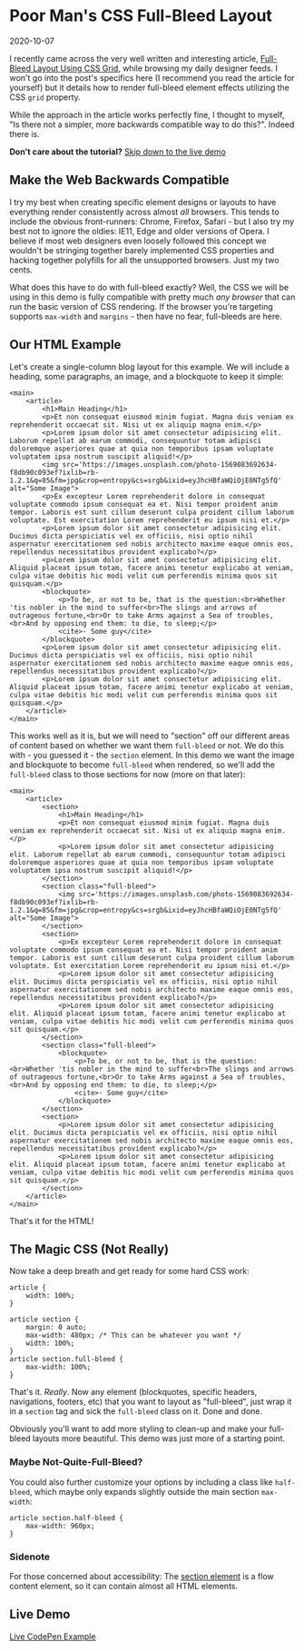 # Poor Man's CSS Full-Bleed Layout

2020-10-07

I recently came across the very well written and interesting article, [Full-Bleed Layout Using CSS Grid](https://joshwcomeau.com/css/full-bleed/), while browsing my daily designer feeds. I won't go into the post's specifics here (I recommend you read the article for yourself) but it details how to render full-bleed element effects utilizing the CSS `grid` property.

While the approach in the article works perfectly fine, I thought to myself, "Is there not a simpler, more backwards compatible way to do this?". Indeed there is.

**Don't care about the tutorial?** [Skip down to the live demo](#live-demo)

## Make the Web Backwards Compatible

I try my best when creating specific element designs or layouts to have everything render consistently across almost *all* browsers. This tends to include the obvious front-runners: Chrome, Firefox, Safari - but I also try my best not to ignore the oldies: IE11, Edge and older versions of Opera. I believe if most web designers even loosely followed this concept we wouldn't be stringing together barely implemented CSS properties and hacking together polyfills for all the unsupported browsers. Just my two cents.

What does this have to do with full-bleed exactly? Well, the CSS we will be using in this demo is fully compatible with pretty much *any browser* that can run the basic version of CSS rendering. If the browser you're targeting supports `max-width` and `margins` - then have no fear, full-bleeds are here.

## Our HTML Example

Let's create a single-column blog layout for this example. We will include a heading, some paragraphs, an image, and a blockquote to keep it simple:


    <main>
        <article>
            <h1>Main Heading</h1>
            <p>Et non consequat eiusmod minim fugiat. Magna duis veniam ex reprehenderit occaecat sit. Nisi ut ex aliquip magna enim.</p>
            <p>Lorem ipsum dolor sit amet consectetur adipisicing elit. Laborum repellat ab earum commodi, consequuntur totam adipisci doloremque asperiores quae at quia non temporibus ipsam voluptate voluptatem ipsa nostrum suscipit aliquid!</p>
            <img src='https://images.unsplash.com/photo-1569083692634-f8db90c093ef?ixlib=rb-1.2.1&q=85&fm=jpg&crop=entropy&cs=srgb&ixid=eyJhcHBfaWQiOjE0NTg5fQ' alt="Some Image">
            <p>Ex excepteur Lorem reprehenderit dolore in consequat voluptate commodo ipsum consequat ea et. Nisi tempor proident anim tempor. Laboris est sunt cillum deserunt culpa proident cillum laborum voluptate. Est exercitation Lorem reprehenderit eu ipsum nisi et.</p>
            <p>Lorem ipsum dolor sit amet consectetur adipisicing elit. Ducimus dicta perspiciatis vel ex officiis, nisi optio nihil aspernatur exercitationem sed nobis architecto maxime eaque omnis eos, repellendus necessitatibus provident explicabo?</p>
            <p>Lorem ipsum dolor sit amet consectetur adipisicing elit. Aliquid placeat ipsum totam, facere animi tenetur explicabo at veniam, culpa vitae debitis hic modi velit cum perferendis minima quos sit quisquam.</p>
            <blockquote>
                <p>To be, or not to be, that is the question:<br>Whether 'tis nobler in the mind to suffer<br>The slings and arrows of outrageous fortune,<br>Or to take Arms against a Sea of troubles,<br>And by opposing end them: to die, to sleep;</p>
                <cite>- Some guy</cite>
            </blockquote>
            <p>Lorem ipsum dolor sit amet consectetur adipisicing elit. Ducimus dicta perspiciatis vel ex officiis, nisi optio nihil aspernatur exercitationem sed nobis architecto maxime eaque omnis eos, repellendus necessitatibus provident explicabo?</p>
            <p>Lorem ipsum dolor sit amet consectetur adipisicing elit. Aliquid placeat ipsum totam, facere animi tenetur explicabo at veniam, culpa vitae debitis hic modi velit cum perferendis minima quos sit quisquam.</p>
        </article>
    </main>


This works well as it is, but we will need to "section" off our different areas of content based on whether we want them `full-bleed` or not. We do this with - you guessed it - the `section` element. In this demo we want the image and blockquote to become `full-bleed` when rendered, so we'll add the `full-bleed` class to those sections for now (more on that later):


    <main>
        <article>
            <section>
                <h1>Main Heading</h1>
                <p>Et non consequat eiusmod minim fugiat. Magna duis veniam ex reprehenderit occaecat sit. Nisi ut ex aliquip magna enim.</p>
                <p>Lorem ipsum dolor sit amet consectetur adipisicing elit. Laborum repellat ab earum commodi, consequuntur totam adipisci doloremque asperiores quae at quia non temporibus ipsam voluptate voluptatem ipsa nostrum suscipit aliquid!</p>
            </section>
            <section class="full-bleed">
                <img src='https://images.unsplash.com/photo-1569083692634-f8db90c093ef?ixlib=rb-1.2.1&q=85&fm=jpg&crop=entropy&cs=srgb&ixid=eyJhcHBfaWQiOjE0NTg5fQ' alt="Some Image">
            </section>
            <section>
                <p>Ex excepteur Lorem reprehenderit dolore in consequat voluptate commodo ipsum consequat ea et. Nisi tempor proident anim tempor. Laboris est sunt cillum deserunt culpa proident cillum laborum voluptate. Est exercitation Lorem reprehenderit eu ipsum nisi et.</p>
                <p>Lorem ipsum dolor sit amet consectetur adipisicing elit. Ducimus dicta perspiciatis vel ex officiis, nisi optio nihil aspernatur exercitationem sed nobis architecto maxime eaque omnis eos, repellendus necessitatibus provident explicabo?</p>
                <p>Lorem ipsum dolor sit amet consectetur adipisicing elit. Aliquid placeat ipsum totam, facere animi tenetur explicabo at veniam, culpa vitae debitis hic modi velit cum perferendis minima quos sit quisquam.</p>
            </section>
            <section class="full-bleed">
                <blockquote>
                    <p>To be, or not to be, that is the question:<br>Whether 'tis nobler in the mind to suffer<br>The slings and arrows of outrageous fortune,<br>Or to take Arms against a Sea of troubles,<br>And by opposing end them: to die, to sleep;</p>
                    <cite>- Some guy</cite>
                </blockquote>
            </section>
            <section>
                <p>Lorem ipsum dolor sit amet consectetur adipisicing elit. Ducimus dicta perspiciatis vel ex officiis, nisi optio nihil aspernatur exercitationem sed nobis architecto maxime eaque omnis eos, repellendus necessitatibus provident explicabo?</p>
                <p>Lorem ipsum dolor sit amet consectetur adipisicing elit. Aliquid placeat ipsum totam, facere animi tenetur explicabo at veniam, culpa vitae debitis hic modi velit cum perferendis minima quos sit quisquam.</p>
            </section>
        </article>
    </main>


That's it for the HTML!

## The Magic CSS (Not Really)

Now take a deep breath and get ready for some hard CSS work:


    article {
        width: 100%;
    }
    
    article section {
        margin: 0 auto;
        max-width: 480px; /* This can be whatever you want */
        width: 100%;
    }
    article section.full-bleed {
        max-width: 100%;
    }


That's it. *Really*. Now any element (blockquotes, specific headers, navigations, footers, etc) that you want to layout as "full-bleed", just wrap it in a `section` tag and sick the `full-bleed` class on it. Done and done.

Obviously you'll want to add more styling to clean-up and make your full-bleed layouts more beautiful. This demo was just more of a starting point.

### Maybe Not-Quite-Full-Bleed?

You could also further customize your options by including a class like `half-bleed`, which maybe only expands slightly outside the main section `max-width`:


    article section.half-bleed {
        max-width: 960px;
    }


### Sidenote

For those concerned about accessibility: The [section element](https://developer.mozilla.org/en-US/docs/Web/HTML/Element/section) is a flow content element, so it can contain almost all HTML elements.

<h2 id="live-demo">Live Demo</h2>

[Live CodePen Example](https://codepen.io/bradleytaunt/pen/mdEdjzz)
